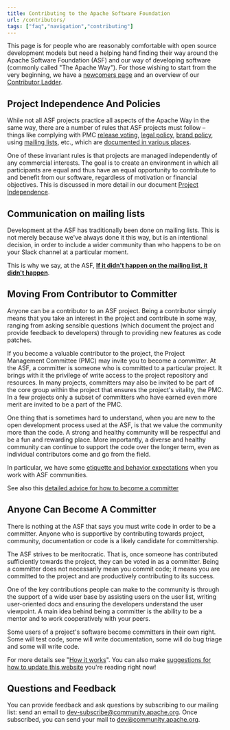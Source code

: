 ```yaml
---
title: Contributing to the Apache Software Foundation
url: /contributors/
tags: ["faq","navigation","contributing"]
---
```


This page is for people who are reasonably 
comfortable with open source development models but need a helping hand finding 
their way around the Apache Software Foundation (ASF) and our way of developing software
(commonly called "The Apache Way"). For those wishing to start from
the very beginning, we have a [newcomers page][1] and an 
overview of our [Contributor Ladder](https://community.apache.org/contributor-ladder.html).

## Project Independence And Policies

While not all ASF projects practice all aspects of the Apache Way in the same way, there are a number of rules that ASF 
projects must follow – things like complying with PMC 
[release voting][2], [legal policy][3], [brand policy][4], 
using [mailing lists][5], etc., which are [documented in various places][6]. 

One of these invariant rules is that projects are managed
independently of any commercial interests. The goal is to create an
environment in which all participants are equal and thus have an equal
opportunity to contribute to and benefit from our software, regardless
of motivation or financial objectives. This is discussed in more detail
in our document [Project Independence][7].

## Communication on mailing lists

Development at the ASF has traditionally been done on mailing lists.
This is not merely because we've always done it this way, but is an
intentional decision, in order to include a wider community than who
happens to be on your Slack channel at a particular moment.

This is why we say, at the ASF, [**If it didn't happen on the mailing
list, it didn't happen**](/contributors/mailing-lists).

## Moving From Contributor to Committer

Anyone can be a contributor to an ASF project. Being a contributor simply means
that you take an interest in the project and contribute in some way, ranging from asking
sensible questions (which document the project and provide feedback to developers)
through to providing new features as code patches.

If you become a valuable contributor to the project, the Project Management Committee (PMC) may invite you to become
a _committer_. At the ASF, a committer is someone who is
committed to a particular project. It brings with it the privilege of write access to
the project repository and resources. In many projects, committers may also be invited 
to be part of the core group within the project that ensures the project's vitality, the PMC. 
In a few projects only a subset of committers who have earned even more merit are invited to be a part of the PMC.

One thing that is sometimes hard to understand, when you are new to the open 
development process used at the ASF, is that we value the community more than 
the code. A strong and healthy community will be respectful and be a fun and 
rewarding place. More importantly, a diverse and healthy community can 
continue to support the code over the longer term, even as individual 
contributors come and go from the field.

In particular, we have some [etiquette and behavior expectations][8] when 
you work with ASF communities.

See also this [detailed advice for how to become a committer](/contributors/becomingacommitter.html)

## Anyone Can Become A Committer

There is nothing at the ASF that says you must write code 
in order to be a committer. Anyone who is supportive by contributing towards project,
community, documentation or code is a likely candidate for committership.

The ASF strives to be meritocratic. That is, once someone has contributed sufficiently 
towards the project, they can be voted in as a committer. Being a committer does not 
necessarily mean you commit code; it means you are committed to the project and are 
productively contributing to its success.

One of the key contributions people can make to the community is through the 
support of a wide user base by assisting users on the user list, writing user-oriented docs and ensuring the developers understand the user viewpoint. 
A main idea behind being a committer is the ability to be a mentor and to work 
cooperatively with your peers.

Some users of a project's software become committers in their own right. Some will test code, 
some will write documentation, some will do bug triage and some will write code.

For more details see "[How it works][9]".  You can also make 
[suggestions for how to update this website][10] you're reading right now!

## Questions and Feedback

You can provide feedback and ask questions by subscribing to our mailing
list: send an email to 
[dev-subscribe@community.apache.org](mailto:dev-subscribe@community.apache.org). Once subscribed, you can send your mail to
[dev@community.apache.org](mailto:dev@community.apache.org).


  [1]: /newcomers/index.html
  [2]: https://www.apache.org/legal/release-policy.html
  [3]: https://www.apache.org/legal/
  [4]: https://www.apache.org/foundation/marks/
  [5]: https://www.apache.org/dev/#mail
  [6]: https://blogs.apache.org/comdev/entry/what_makes_apache_projects_different
  [7]: /projectIndependence.html
  [8]: /contributors/etiquette
  [9]: https://www.apache.org/foundation/how-it-works.html
  [10]: /newbiefaq.html#websitecms
